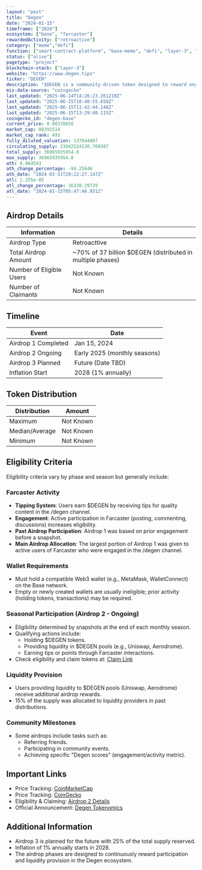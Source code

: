 ```yaml
---
layout: "post"
title: "Degen"
date: "2024-01-15"
timeframe: ["2024"]
ecosystem: ["base", "farcaster"]
rewardedActivity: ["retroactive"]
category: ["meme","defi"]
function: ["smart-contract-platform", "base-meme", "defi", "layer-3", "meme"]
status: ["alive"]
pagetype: "project"
blockchain-stack: ["layer-3"]
website: "https://www.degen.tips"
ticker: "DEGEN"
description: "$DEGEN is a community-driven token designed to reward engagement and incentivize quality content creation within the Farcaster ecosystem."
mis-data-source: "coingecko"
last_updated: "2025-06-14T14:26:23.261210Z"
last_updated: "2025-06-15T10:40:55.650Z"
last_updated: "2025-06-15T11:42:44.146Z"
last_updated: "2025-06-15T13:29:40.115Z"
coingecko_id: "degen-base"
current_price: 0.00370858
market_cap: 88391514
market_cap_rank: 493
fully_diluted_valuation: 137044007
circulating_supply: 23842524130.760387
total_supply: 36965935954.0
max_supply: 36965935954.0
ath: 0.064543
ath_change_percentage: -94.25646
ath_date: "2024-03-31T20:22:27.147Z"
atl: 2.255e-05
atl_change_percentage: 16338.29729
atl_date: "2024-01-15T05:47:46.931Z"
---
```


## Airdrop Details

| Information              | Details                                                    |
| ------------------------ | ---------------------------------------------------------- |
| Airdrop Type             | Retroacttive                                            |
| Total Airdrop Amount     | ~70% of 37 billion $DEGEN (distributed in multiple phases) |
| Number of Eligible Users | Not Known                                                  |
| Number of Claimants      | Not Known                                                  |

## Timeline

| Event               | Date                         |
| ------------------- | ---------------------------- |
| Airdrop 1 Completed | Jan 15, 2024                 |
| Airdrop 2 Ongoing   | Early 2025 (monthly seasons) |
| Airdrop 3 Planned   | Future (Date TBD)            |
| Inflation Start     | 2028 (1% annually)           |

## Token Distribution

| Distribution   | Amount    |
| -------------- | --------- |
| Maximum        | Not Known |
| Median/Average | Not Known |
| Minimum        | Not Known |

## Eligibility Criteria

Eligibility criteria vary by phase and season but generally include:

### Farcaster Activity

- **Tipping System**: Users earn $DEGEN by receiving tips for quality content in the /degen channel.
- **Engagement**: Active participation in Farcaster (posting, commenting, discussions) increases eligibility.
- **Past Airdrop Participation**: Airdrop 1 was based on prior engagement before a snapshot.
- **Main Airdrop Allocation**: The largest portion of Airdrop 1 was given to active users of Farcaster who were engaged in the /degen channel.

### Wallet Requirements

- Must hold a compatible Web3 wallet (e.g., MetaMask, WalletConnect) on the Base network.
- Empty or newly created wallets are usually ineligible; prior activity (holding tokens, transactions) may be required.

### Seasonal Participation (Airdrop 2 - Ongoing)

- Eligibility determined by snapshots at the end of each monthly season.
- Qualifying actions include:
  - Holding $DEGEN tokens.
  - Providing liquidity in $DEGEN pools (e.g., Uniswap, Aerodrome).
  - Earning tips or points through Farcaster interactions.
- Check eligibility and claim tokens at: [Claim Link](https://www.degen.tips/airdrop2/current)

### Liquidity Provision

- Users providing liquidity to $DEGEN pools (Uniswap, Aerodrome) receive additional airdrop rewards.
- 15% of the supply was allocated to liquidity providers in past distributions.

### Community Milestones

- Some airdrops include tasks such as:
  - Referring friends.
  - Participating in community events.
  - Achieving specific "Degen scores" (engagement/activity metric).

## Important Links

- Price Tracking: [CoinMarketCap](https://coinmarketcap.com/currencies/degen-base)
- Price Tracking: [CoinGecko](https://www.coingecko.com/en/coins/degen-base)
- Eligibility & Claiming: [Airdrop 2 Details](https://www.degen.tips/airdrop2/current)
- Official Announcement: [Degen Tokenomics](https://www.degen.tips/tokenomics)

## Additional Information

- Airdrop 3 is planned for the future with 25% of the total supply reserved.
- Inflation of 1% annually starts in 2028.
- The airdrop phases are designed to continuously reward participation and liquidity provision in the Degen ecosystem.
